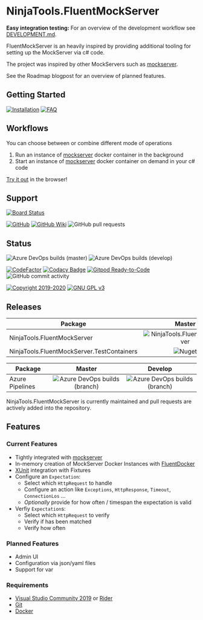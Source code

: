 # NinjaTools.FluentMockServer

**Easy integration testing:** For an overview of the development workflow see
[DEVELOPMENT.md](https://github.com/alex-held/NinjaTools.FluentMockServer/blob/aphrodite/DEVELOPMENT.md).

FluentMockServer is an heavily inspired by providing additional tooling for
setting up the MockServer via c# code.

The project was inspired by other MockServers such as
[mockserver](https://github.com/jamesdbloom/mockservice).

See the Roadmap blogpost for an overview of planned features.

## Getting Started

[![Installation](https://img.shields.io/badge/wiki-installation-brightgreen.svg?maxAge=60&style=flat-square)](https://github.com/alex-held/NinjaTools.FluentMockServer/wiki/Installation)
[![FAQ](https://img.shields.io/badge/wiki-FAQ-BF55EC.svg?maxAge=60&style=flat-square)](https://github.com/alex-held/NinjaTools.FluentMockServer/wiki/FAQ)

## Workflows

You can choose between or combine different mode of operations

1. Run an instance of
   [mockserver](https://hub.docker.com/r/jamesdbloom/mockserver) docker
   container in the background
2. Start an instance of
   [mockserver](https://hub.docker.com/r/jamesdbloom/mockserver) docker
   container on demand in your c# code

[Try it out](https://gitpod.io/#https://github.com/alex-held/NinjaTools.FluentMockServer)
in the browser!

## Support

[![Board Status](https://dev.azure.com/alex-held/1f2ebed6-22af-4c25-93d3-fb706aa677ca/2988ffdd-29c2-4467-8dc7-7d9e5282e656/_apis/work/boardbadge/368471de-1e1a-4156-a50b-83b04b735f1c?columnOptions=1)](https://dev.azure.com/alex-held/1f2ebed6-22af-4c25-93d3-fb706aa677ca/_boards/board/t/2988ffdd-29c2-4467-8dc7-7d9e5282e656/Microsoft.RequirementCategory/)

[![GitHub](https://img.shields.io/badge/github-issues-red.svg?maxAge=60&style=flat-square)](https://github.com/alex-held/NinjaTools.FluentMockServer/issues)
[![GitHub Wiki](https://img.shields.io/badge/github-wiki-181717.svg?maxAge=60&style=flat-square)](https://github.com/alex-held/NinjaTools.FluentMockServer)
![GitHub pull requests](https://img.shields.io/github/issues-pr/alex-held/NinjaTools.FluentMockServer?logo=GitHub&style=flat-square)

## Status

![Azure DevOps builds (master)](https://img.shields.io/azure-devops/build/alex-held/1f2ebed6-22af-4c25-93d3-fb706aa677ca/5/master?style=flat-square)
![Azure DevOps builds (develop)](https://img.shields.io/azure-devops/build/alex-held/1f2ebed6-22af-4c25-93d3-fb706aa677ca/5/develop?style=flat-square)

[![CodeFactor](https://www.codefactor.io/repository/github/alex-held/ninjatools.fluentmockserver/badge)](https://www.codefactor.io/repository/github/alex-held/ninjatools.fluentmockserver)
[![Codacy Badge](https://api.codacy.com/project/badge/Grade/e0e21ac86f80480d8a806b98acb57b0f)](https://www.codacy.com/manual/git_36/NinjaTools.FluentMockServer?utm_source=github.com&utm_medium=referral&utm_content=alex-held/NinjaTools.FluentMockServer&utm_campaign=Badge_Grade)
[![Gitpod Ready-to-Code](https://img.shields.io/badge/Gitpod-Ready--to--Code-blue?logo=gitpod)](https://gitpod.io/#https://github.com/alex-held/NinjaTools.FluentMockServer)
![GitHub commit activity](https://img.shields.io/github/commit-activity/w/alex-held/NinjaTools.FluentMockServer?color=bright-green&label=Changelog&logo=GitHub)

[![Copyright 2019-2020](https://img.shields.io/badge/copyright-2019-blue.svg?maxAge=60&style=flat-square)](https://github.com/alex-held/FluentMockServer)
[![GNU GPL v3](https://img.shields.io/badge/license-GNU%20GPL%20v3-blue.svg?maxAge=60&style=flat-square)](http://www.gnu.org/licenses/gpl.html)

## Releases

| Package                                    |                                                         Master                                                          |                                                          Develop                                                           |
| ------------------------------------------ | :---------------------------------------------------------------------------------------------------------------------: | :------------------------------------------------------------------------------------------------------------------------: |
| NinjaTools.FluentMockServer                | ![NinjaTools.FluentMockServer](https://img.shields.io/nuget/v/NinjaTools.FluentMockServer?logo=nuget&style=flat-square) | ![NinjaTools.FluentMockServer](https://img.shields.io/nuget/vpre/NinjaTools.FluentMockServer?logo=nuget&style=flat-square) |
| NinjaTools.FluentMockServer.TestContainers |    ![Nuget](https://img.shields.io/nuget/v/NinjaTools.FluentMockServer.TestContainers?logo=nuget&style=flat-square)     |    ![Nuget](https://img.shields.io/nuget/vpre/NinjaTools.FluentMockServer.TestContainers?logo=nuget&style=flat-square)     |

| Package         |                                                                              Master                                                                               |                                                                               Develop                                                                               |
| --------------- | :---------------------------------------------------------------------------------------------------------------------------------------------------------------: | :-----------------------------------------------------------------------------------------------------------------------------------------------------------------: |
| Azure Pipelines | ![Azure DevOps builds (branch)](https://img.shields.io/azure-devops/build/alex-held/1f2ebed6-22af-4c25-93d3-fb706aa677ca/6/master?label=master&style=flat-square) | ![Azure DevOps builds (branch)](https://img.shields.io/azure-devops/build/alex-held/1f2ebed6-22af-4c25-93d3-fb706aa677ca/6/develop?label=develop&style=flat-square) |

NinjaTools.FluentMockServer is currently maintained and pull requests are
actively added into the repository.

## Features

### Current Features

- Tightly integrated with
  [mockserver](https://github.com/jamesdbloom/mockservice)
- In-memory creation of MockServer Docker Instances with
  [FluentDocker](https://github.com/mariotoffia/FluentDocker)
- [XUnit](https://github.com/xunit/xunit) integration with Fixtures
- Configure an `Expectation`:
  - Select which `HttpRequest` to handle
  - Configure an action like `Exceptions`, `HttpResponse`, `Timeout`,
    `ConnectionLos` ...
  - _Optionally_ provide for how often / timespan the expectation is valid
- Verfiy `Expectation`s:
  - Select which `HttpRequest` to verify
  - Verify if has been matched
  - Verify how often

### Planned Features

- Admin UI
- Configuration via json/yaml files
- Support for var

### Requirements

- [Visual Studio Community 2019](https://www.visualstudio.com/vs/community/) or
  [Rider](http://www.jetbrains.com/rider/)
- [Git](https://git-scm.com/downloads)
- [Docker](https://docker.com)

